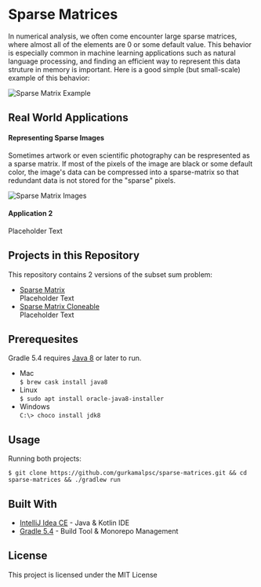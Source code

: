 # Sparse Matrices
In numerical analysis, we often come encounter large sparse matrices, where almost all of the elements are 0 or some default value. This behavior is especially common in machine learning applications such as natural language processing, and finding an efficient way to represent this data struture in memory is important. Here is a good simple (but small-scale) example of this behavior:

![Sparse Matrix Example](https://github.com/gurkamalpsc/sparse-matrices/blob/master/sparse_matrix_example.png)
## Real World Applications
#### Representing Sparse Images
Sometimes artwork or even scientific photography can be respresented as a sparse matrix. If most of the pixels of the image are black or some default color, the image's data can be compressed into a sparse-matrix so that redundant data is not stored for the "sparse" pixels.

![Sparse Matrix Images](https://github.com/gurkamalpsc/sparse-matrices/blob/master/sparse_matrix_images.jpg)
#### Application 2
Placeholder Text
## Projects in this Repository
This repository contains 2 versions of the subset sum problem:
* [Sparse Matrix](#)<br />Placeholder Text
* [Sparse Matrix Cloneable](#)<br />Placeholder Text
## Prerequesites
Gradle 5.4 requires [Java 8](https://www.oracle.com/technetwork/java/javaee/downloads/jdk8-downloads-2133151.html) or later to run.
* Mac<br />```$ brew cask install java8```
* Linux<br />```$ sudo apt install oracle-java8-installer```
* Windows<br />```C:\> choco install jdk8```
## Usage
Running both projects:
```
$ git clone https://github.com/gurkamalpsc/sparse-matrices.git && cd sparse-matrices && ./gradlew run
```
## Built With
* [IntelliJ Idea CE](https://www.jetbrains.com/idea/) - Java & Kotlin IDE
* [Gradle 5.4](https://gradle.org/) - Build Tool & Monorepo Management
## License
This project is licensed under the MIT License
